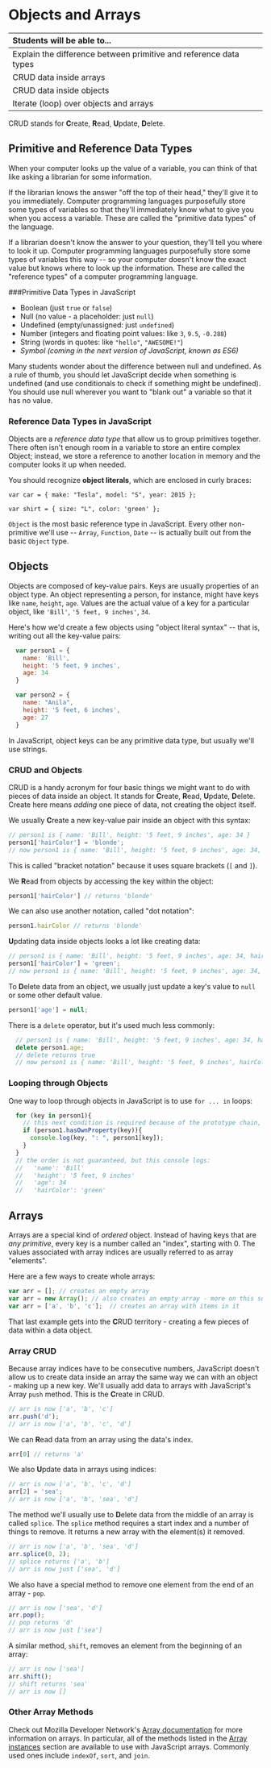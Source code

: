 # Objects and Arrays 

| Students will be able to... |
| :--- |
| Explain the difference between primitive and reference data types |
| CRUD data inside arrays |
| CRUD data inside objects |
| Iterate (loop) over objects and arrays |

CRUD stands for **C**reate, **R**ead, **U**pdate, **D**elete.


## Primitive and Reference Data Types

When your computer looks up the value of a variable, you can think of that like asking a librarian for some information.  

If the librarian knows the answer "off the top of their head," they'll give it to you immediately. Computer programming languages purposefully store some types of variables so that they'll immediately know what to give you when you access a variable. These are called the "primitive data types" of the language. 

If a librarian doesn't know the answer to your question, they'll tell you where to look it up.  Computer programming languages purposefully store some types of variables this way -- so your computer doesn't know the exact value but knows where to look up the information. These are called the "reference types" of a computer programming language.  

###Primitive Data Types in JavaScript

  * Boolean (just `true` or `false`)
  * Null (no value - a placeholder: just `null`)
  * Undefined (empty/unassigned: just `undefined`)
  * Number (integers and floating point values: like `3`, `9.5`, `-0.288`)
  * String (words in quotes: like `"hello"`, `"AWESOME!"`)
  * _Symbol (coming in the next version of JavaScript, known as ES6)_

  Many students wonder about the difference between null and undefined. As a rule of thumb, you should let JavaScript decide when something is undefined (and use conditionals to check if something might be undefined).  You should use null wherever you want to "blank out" a variable so that it has no value. 

### Reference Data Types in JavaScript

Objects are a *reference data type* that allow us to group primitives together. There often isn't enough room in a variable to store an entire complex Object; instead, we store a reference to another location in memory and the computer looks it up when needed.

You should recognize **object literals**, which are enclosed in curly braces:

  ```
  var car = { make: "Tesla", model: "S", year: 2015 };
  ```
  ```
  var shirt = { size: "L", color: 'green' };
  ```

`Object` is the most basic reference type in JavaScript. Every other non-primitive we'll use -- `Array`, `Function`, `Date` -- is actually built out from the basic `Object` type.

## Objects

Objects are composed of key-value pairs.  Keys are usually properties of an object type.   An object representing a person, for instance, might have keys like `name`, `height`, `age`.  Values are the actual value of a key for a particular object, like `'Bill'`, `'5 feet, 9 inches'`, `34`. 

Here's how we'd create a few objects using "object literal syntax" -- that is, writing out all the key-value pairs:

```js
  var person1 = { 
    name: 'Bill',
    height: '5 feet, 9 inches',
    age: 34
  }
```

```js
  var person2 = {
    name: "Anila",
    height: '5 feet, 6 inches',
    age: 27
  }
```

In JavaScript, object keys can be any primitive data type, but usually we'll use strings. 


### CRUD and Objects

CRUD is a handy acronym for four basic things we might want to do with pieces of data inside an object.  It stands for **C**reate, **R**ead, **U**pdate, **D**elete.  Create here means _adding_ one piece of data, not creating the object itself.


We usually **C**reate a new key-value pair inside an object with this syntax:

```js
// person1 is { name: 'Bill', height: '5 feet, 9 inches', age: 34 }
person1['hairColor'] = 'blonde';
// now person1 is { name: 'Bill', height: '5 feet, 9 inches', age: 34, hairColor: 'blonde' }
```

This is called "bracket notation" because it uses square brackets (`[` and `]`).  

We **R**ead from objects by accessing the key within the object:

```js
person1['hairColor'] // returns 'blonde'
```

We can also use another notation, called "dot notation":

```js
person1.hairColor // returns 'blonde'
```

**U**pdating data inside objects looks a lot like creating data:

```js
// person1 is { name: 'Bill', height: '5 feet, 9 inches', age: 34, hairColor: 'blonde' }
person1['hairColor'] = 'green'; 
// now person1 is { name: 'Bill', height: '5 feet, 9 inches', age: 34, hairColor: 'green' }
```

To **D**elete data from an object, we usually just update a key's value to `null` or some other default value. 

```js
person1['age'] = null;
```

There is a `delete` operator, but it's used much less commonly:

```js
  // person1 is { name: 'Bill', height: '5 feet, 9 inches', age: 34, hairColor: 'green' }
  delete person1.age;
  // delete returns true
  // now person1 is { name: 'Bill', height: '5 feet, 9 inches', hairColor: 'green' }
```

### Looping through Objects

One way to loop through objects in JavaScript is to use `for ... in` loops:

```js
  for (key in person1){
    // this next condition is required because of the prototype chain, which we haven't talked about quite yet
    if (person1.hasOwnProperty(key)){  
      console.log(key, ": ", person1[key]);
    }
  }
  // the order is not guaranteed, but this console logs:
  //   'name': 'Bill'
  //   'height': '5 feet, 9 inches'
  //   'age': 34
  //   'hairColor': 'green'
```

## Arrays

Arrays are a special kind of _ordered_ object. Instead of having keys that are *any primitive*, every key is a number called an "index", starting with 0. The values associated with array indices are usually referred to as array "elements".

Here are a few ways to create whole arrays:

```js
var arr = []; // creates an empty array
var arr = new Array(); // also creates an empty array - more on this soon!
var arr = ['a', 'b', 'c'];  // creates an array with items in it
```

That last example gets into the **C**RUD territory - creating a few pieces of data within a data object.

### Array CRUD

Because array indices have to be consecutive numbers, JavaScript doesn't allow us to create data inside an array the same way we can with an object - making up a new key.  We'll usually add data to arrays with JavaScript's Array `push` method. This is the **C**reate in CRUD.  

```js
// arr is now ['a', 'b', 'c']
arr.push('d');
// arr is now ['a', 'b', 'c', 'd']
```

We can **R**ead data from an array using the data's index.

```js
arr[0] // returns 'a'
```

We also **U**pdate data in arrays using indices:

```js
// arr is now ['a', 'b', 'c', 'd']
arr[2] = 'sea';
// arr is now ['a', 'b', 'sea', 'd']
```

The method we'll usually use to **D**elete data from the middle of an array is called `splice`.  The `splice` method requires a start index and a number of things to remove. It returns a new array with the element(s) it removed.

```js
// arr is now ['a', 'b', 'sea', 'd']
arr.splice(0, 2);
// splice returns ['a', 'b']
// arr is now just ['sea', 'd']
```

We also have a special method to remove one element from the end of an array - `pop`.

```js
// arr is now ['sea', 'd']
arr.pop();
// pop returns 'd'
// arr is now just ['sea']
```

A similar method, `shift`, removes an element from the beginning of an array:


```js
// arr is now ['sea']
arr.shift();
// shift returns 'sea'
// arr is now []
```

### Other Array Methods

Check out Mozilla Developer Network's <a href="https://developer.mozilla.org/en-US/docs/Web/JavaScript/Reference/Global_Objects/Array" target="_blank">Array documentation</a> for more information on arrays. In particular, all of the methods listed in the <a href="https://developer.mozilla.org/en-US/docs/Web/JavaScript/Reference/Global_Objects/Array#Array_instances" target="_blank">Array instances</a> section are available to use with JavaScript arrays. Commonly used ones include `indexOf`, `sort`, and `join`.